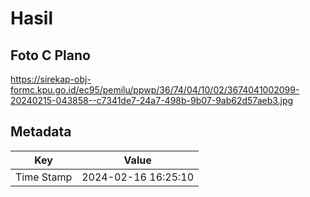 # Hasil

## Foto C Plano

https://sirekap-obj-formc.kpu.go.id/ec95/pemilu/ppwp/36/74/04/10/02/3674041002099-20240215-043858--c7341de7-24a7-498b-9b07-9ab62d57aeb3.jpg


## Metadata

| Key        | Value               |
| ---------- | ------------------- |
| Time Stamp | 2024-02-16 16:25:10 |



